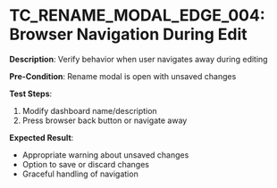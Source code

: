 # TC_RENAME_MODAL_EDGE_004: Browser Navigation During Edit

**Description**: Verify behavior when user navigates away during editing

**Pre-Condition**: Rename modal is open with unsaved changes

**Test Steps**:
1. Modify dashboard name/description
2. Press browser back button or navigate away

**Expected Result**:
- Appropriate warning about unsaved changes
- Option to save or discard changes
- Graceful handling of navigation